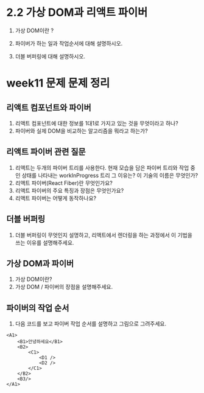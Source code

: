 # 2.2 가상 DOM과 리액트 파이버

1. 가상 DOM이란 ?

2. 파이버가 하는 일과 작업순서에 대해 설명하시오.

3. 더블 버퍼링에 대해 설명하시오.

# week11 문제 문제 정리

## 리액트 컴포넌트와 파이버

1. 리액트 컴포넌트에 대한 정보를 1대1로 가지고 있는 것을 무엇이라고 하나?
2. 파이버와 실제 DOM을 비교하는 알고리즘을 뭐라고 하는가?

## 리액트 파이버 관련 질문

1. 리액트는 두개의 파이버 트리를 사용한다. 현재 모습을 담은 파이버 트리와 작업 중인 상태를 나타내는 workInProgress 트리 그 이유는? 이 기술의 이름은 무엇인가?
2. 리액트 파이버(React Fiber)란 무엇인가요?
3. 리액트 파이버의 주요 특징과 장점은 무엇인가요?
4. 리액트 파이버는 어떻게 동작하나요?

## 더블 버퍼링

1. 더블 버퍼링이 무엇인지 설명하고, 리액트에서 렌더링을 하는 과정에서 이 기법을 쓰는 이유를 설명해주세요.

## 가상 DOM과 파이버

1. 가상 DOM이란?
2. 가상 DOM / 파이버의 장점을 설명해주세요.

## 파이버의 작업 순서

1. 다음 코드를 보고 파이버 작업 순서를 설명하고 그림으로 그려주세요.

```
<A1>
    <B1>안녕하세요</B1>
    <B2>
        <C1>
            <D1 />
            <D2 />
        </C1>
    </B2>
    <B3/>
</A1>
```
